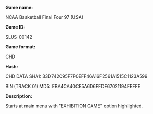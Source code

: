 **Game name:**

NCAA Basketball Final Four 97 (USA)

**Game ID:**

SLUS-00142

**Game format:**

CHD

**Hash:**

CHD DATA SHA1: 33D742C95F7F0EFF46A16F2561A1515C1123A599

BIN (TRACK 01) MD5: EBA4CA40CE5A6D6FFDF67021194FEFFE

**Description:**

Starts at main menu with "EXHIBITION GAME" option highlighted.